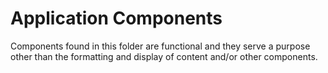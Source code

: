 # Application Components

Components found in this folder are functional and they serve a purpose other than the formatting and display of content and/or other components.
